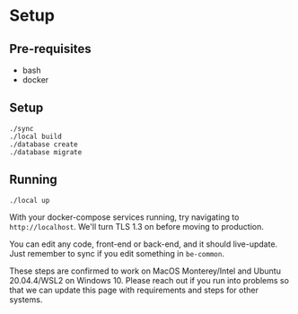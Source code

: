 # Setup

## Pre-requisites
- bash
- docker

## Setup
```
./sync
./local build
./database create
./database migrate
```

## Running
```
./local up
```

With your docker-compose services running, try navigating to `http://localhost`. We'll turn TLS 1.3 on before moving to
production.

You can edit any code, front-end or back-end, and it should live-update. Just remember to sync if you edit something in
`be-common`.

These steps are confirmed to work on MacOS Monterey/Intel and Ubuntu 20.04.4/WSL2 on Windows 10. Please reach out if
you run into problems so that we can update this page with requirements and steps for other systems.
